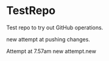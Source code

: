 # TestRepo
Test repo to try out GitHub operations. 

new attempt at pushing changes. 


Attempt at 7.57am new attempt.new